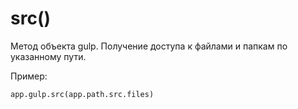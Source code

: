 # src()
Метод объекта gulp.
Получение доступа к файлами и папкам по указанному пути.

Пример:

    app.gulp.src(app.path.src.files)
